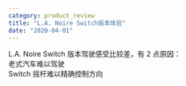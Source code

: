 ```yaml
---
category: product_review
title: "L.A. Noire Switch版本体验"
date: "2020-04-01"
---
```


L.A. Noire Switch 版本驾驶感受比较差，有 2 点原因：  
老式汽车难以驾驶  
Switch 摇杆难以精确控制方向

